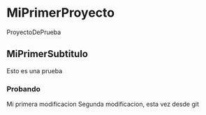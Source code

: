 # MiPrimerProyecto
ProyectoDePrueba

## MiPrimerSubtitulo
Esto es una prueba

### Probando
Mi primera modificacion
Segunda modificacion, esta vez desde git
